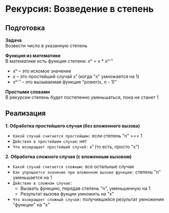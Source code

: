 # Рекурсия:  Возведение в степень

## Подготовка
**Задача**<br/>
Возвести число в указанную степень

**Функция из математики**<br/>
В математике есть функция степени:  xⁿ = x * xⁿ⁻¹
  - xⁿ – это искомое значение
  - x  – это простейший случай x¹ (когда "x" умножается на 1)
  - xⁿ⁻¹ – это вызываемая функция "power(x, n - 1)"

**Простыми словами**<br/>
В рекурсии степень будет постепенно уменьшаться, пока не станет 1


## Реализация
**1. Обработка простейшего случая (без вложенного вызова)**
- `Какой случай считается простейшим:` если степень "n" === 1
- `Действия в простейшем случае`: нет
- `Что возвращает простейший случай:` x¹ (то есть, просто "x")

**2. Обработка сложного случая (с вложенным вызовом)**
- `Какой случай считается сложным:` все остальные случаи
- `Как упрощается значение при вложенном вызове функции:` степень "n" уменьшается на 1
- `Действие в сложном случае:`
  - Вызвать функцию, передав степень "n", уменьшенную на 1
  - Результат вызова фунции умножить на "x"
- `Что возвращает сложный случай:` получившийся результат умножения "функции" на "x"